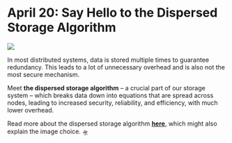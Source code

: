 # April 20: Say Hello to the Dispersed Storage Algorithm

![](img/dispersed_storage_hello.png)

In most distributed systems, data is stored multiple times to guarantee redundancy. This leads to a lot of unnecessary overhead and is also not the most secure mechanism.

Meet **the dispersed storage algorithm** – a crucial part of our storage system – which breaks data down into equations that are spread across nodes, leading to increased security, reliability, and efficiency, with much lower overhead.

Read more about the dispersed storage algorithm **[here](qss_description?id=the-space-algorithm-of-storage)**, which might also explain the image choice. 🛸
